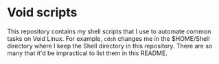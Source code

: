 # Void scripts
This repository contains my shell scripts that I use to automate common tasks on Void Linux. For example, `cdsh` changes me in the $HOME/Shell directory where I keep the Shell directory in this repository. There are so many that it'd be impractical to list them in this README.
